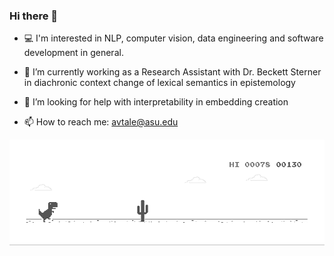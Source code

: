 ### Hi there 👋

- 💻 I'm interested in NLP, computer vision, data engineering and software development in general.
- 🔭 I’m currently working as a Research Assistant with Dr. Beckett Sterner in diachronic context change of lexical semantics in epistemology
- 🤔 I’m looking for help with interpretability in embedding creation


- 📫 How to reach me: avtale@asu.edu

![image](https://github.com/ankushtale/ankushtale/blob/master/dino.gif)

<!--
**ankushtale/ankushtale** is a ✨ _special_ ✨ repository because its `README.md` (this file) appears on your GitHub profile.

Here are some ideas to get you started:

- 🔭 I’m currently working on ...
- 🌱 I’m currently learning ...
- 👯 I’m looking to collaborate on ...
- 🤔 I’m looking for help with ...
- 💬 Ask me about ...
- 📫 How to reach me: ...
- 😄 Pronouns: ...
- ⚡ Fun fact: ...
-->
